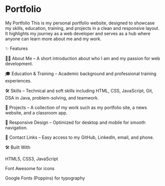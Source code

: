 # Portfolio
My Portfolio 
This is my personal portfolio website, designed to showcase my skills, education, training, and projects in a clean and responsive layout. It highlights my journey as a web developer and serves as a hub where anyone can learn more about me and my work.

✨ Features

👩‍💻 About Me – A short introduction about who I am and my passion for web development.

🎓 Education & Training – Academic background and professional training experiences.

🛠️ Skills – Technical and soft skills including HTML, CSS, JavaScript, Git, DSA in Java, problem-solving, and teamwork.

📂 Projects – A collection of my work such as my portfolio site, a news website, and a classroom app.

📱 Responsive Design – Optimized for desktop and mobile for smooth navigation.

🔗 Contact Links – Easy access to my GitHub, LinkedIn, email, and phone.

🛠️ Built With

HTML5, CSS3, JavaScript

Font Awesome for icons

Google Fonts (Poppins) for typography

